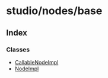 # studio/nodes/base

## Index

### Classes

- [CallableNodeImpl](classes/CallableNodeImpl.md)
- [NodeImpl](classes/NodeImpl.md)
